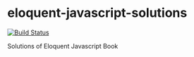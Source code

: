 # eloquent-javascript-solutions
[![Build Status](https://travis-ci.org/saikatmitra91/eloquent-javascript-solutions.svg?branch=master)](https://travis-ci.org/saikatmitra91/eloquent-javascript-solutions)

Solutions of Eloquent Javascript Book
